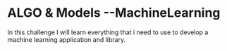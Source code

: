# ALGO & Models --MachineLearning
In this challenge I will learn everything that i need to use to develop a machine learning application and library.
